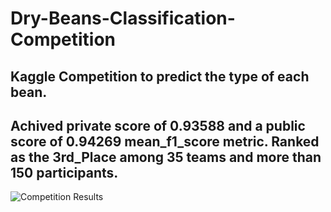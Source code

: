 # Dry-Beans-Classification-Competition
## Kaggle Competition to predict the type of each bean.
## Achived private score of 0.93588 and a public score of 0.94269 mean_f1_score metric. Ranked as the 3rd_Place among 35 teams and more than 150 participants.


![Competition Results](https://user-images.githubusercontent.com/61437969/183800427-f384f066-dced-4ee3-a8cc-f3d5ab612e7c.jpg)
